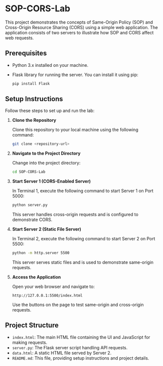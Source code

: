 # SOP-CORS-Lab

This project demonstrates the concepts of Same-Origin Policy (SOP) and Cross-Origin Resource Sharing (CORS) using a simple web application. The application consists of two servers to illustrate how SOP and CORS affect web requests.

## Prerequisites

- Python 3.x installed on your machine.
- Flask library for running the server. You can install it using pip:

  ```bash
  pip install Flask
  ```

## Setup Instructions

Follow these steps to set up and run the lab:

1. **Clone the Repository**

   Clone this repository to your local machine using the following command:

   ```bash
   git clone <repository-url>
   ```

2. **Navigate to the Project Directory**

   Change into the project directory:

   ```bash
   cd SOP-CORS-Lab
   ```

3. **Start Server 1 (CORS-Enabled Server)**

   In Terminal 1, execute the following command to start Server 1 on Port 5000:

   ```bash
   python server.py
   ```

   This server handles cross-origin requests and is configured to demonstrate CORS.

4. **Start Server 2 (Static File Server)**

   In Terminal 2, execute the following command to start Server 2 on Port 5500:

   ```bash
   python -m http.server 5500
   ```

   This server serves static files and is used to demonstrate same-origin requests.

5. **Access the Application**

   Open your web browser and navigate to:

   ```
   http://127.0.0.1:5500/index.html
   ```

   Use the buttons on the page to test same-origin and cross-origin requests.

## Project Structure

- `index.html`: The main HTML file containing the UI and JavaScript for making requests.
- `server.py`: The Flask server script handling API requests.
- `data.html`: A static HTML file served by Server 2.
- `README.md`: This file, providing setup instructions and project details.

